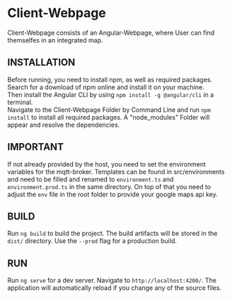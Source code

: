 # Client-Webpage
Client-Webpage consists of an Angular-Webpage, where User can find themselfes in an integrated map. 


## INSTALLATION
Before running, you need to install npm, as well as required packages. 
Search for a download of npm online and install it on your machine. \
Then install the Angular CLI by using `npm install -g @angular/cli` in a terminal. \
Navigate to the Client-Webpage Folder by Command Line and run `npm install` to install all required packages. A "node_modules" Folder will appear and resolve the  dependencies. 

## IMPORTANT
If not already provided by the host, you need to set the environment variables for the mqtt-broker. Templates can be found in src/environments and need to be filled and renamed to `environment.ts` and `environment.prod.ts` in the same directory.
On top of that you need to adjust the `env` file in the root folder to provide your google maps api key. 

## BUILD
Run `ng build` to build the project. The build artifacts will be stored in the `dist/` directory. Use the `--prod` flag for a production build.

## RUN
Run `ng serve` for a dev server. Navigate to `http://localhost:4200/`. The application will automatically reload if you change any of the source files.

